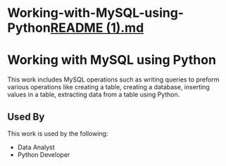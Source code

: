 # Working-with-MySQL-using-Python[README (1).md](https://github.com/raviranjan020715/Working-with-MySQL-using-Python/files/8707100/README.1.md)

# Working with MySQL using Python

This work includes MySQL operations such as writing queries to preform various operations like creating a table, creating a database, inserting values in a table, extracting data from a table using Python.


## Used By

This work is used by the following:

- Data Analyst
- Python Developer
